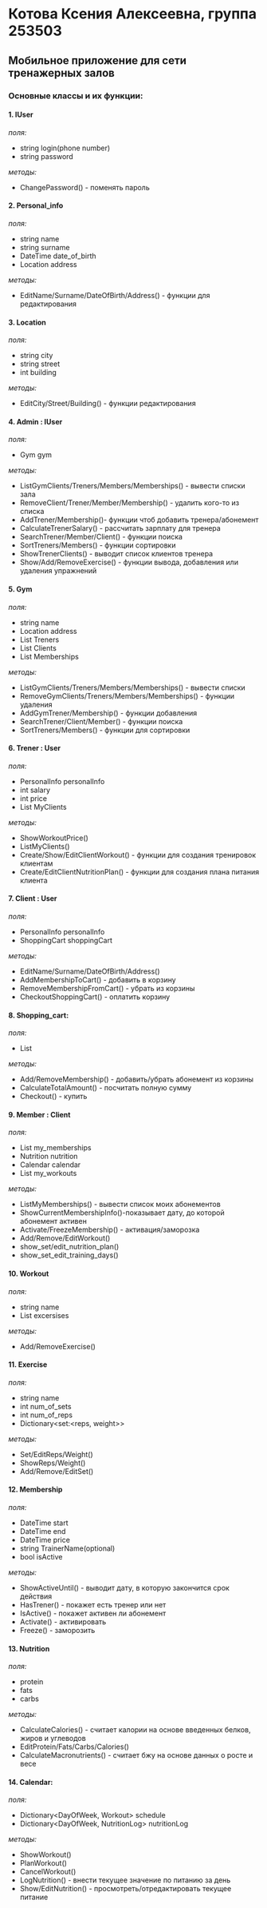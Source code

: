 # Котова Ксения Алексеевна, группа 253503

## Мобильное приложение для сети тренажерных залов

### Основные классы и их функции:

#### 1. **IUser**

*поля:*
- string login(phone number)
- string password

*методы:*
- ChangePassword() - поменять пароль


#### 2. **Personal_info**

*поля:*
- string name
- string surname
- DateTime date_of_birth
- Location address

*методы:*
- EditName/Surname/DateOfBirth/Address() - функции для редактирования


#### 3. **Location**

*поля:*
- string city
- string street
- int building

*методы:*
- EditСity/Street/Building() - функции редактирования


#### 4. **Admin** : IUser

*поля:*
- Gym gym

*методы:*
- ListGymClients/Treners/Members/Memberships() - вывести списки зала
- RemoveClient/Trener/Member/Membership() - удалить кого-то из списка
- AddTrener/Membership()- функции чтоб добавить тренера/абонемент
- СalculateTrenerSalary() - рассчитать зарплату для тренера
- SearchTrener/Member/Client() - функции поиска
- SortTreners/Members() - функции сортировки
- ShowTrenerClients() - выводит список клиентов тренера
- Show/Add/RemoveExercise() - функции вывода, добавления или удаления упражнений



#### 5. **Gym**

*поля:*
- string name
- Location address
- List<Trener> Treners
- List<Client> Clients
- List<Membership> Memberships

*методы:*
- ListGymClients/Treners/Members/Memberships() - вывести списки 
- RemoveGymClients/Treners/Members/Memberships() - функции удаления
- AddGymTrener/Membership() - функции добавления
- SearchTrener/Client/Member() - функции поиска
- SortTreners/Members() - функции для сортировки


#### 6. **Trener** : User

*поля:*
- PersonalInfo personalInfo
- int salary
- int price
- List<Member> MyClients

*методы:*
- ShowWorkoutPrice()
- ListMyClients()
- Create/Show/EditClientWorkout() - функции для создания тренировок клиентам
- Сreate/EditClientNutritionPlan() - функции для создания плана питания клиента


#### 7. **Client** : User

*поля:*
- PersonalInfo personalInfo
- ShoppingCart shoppingCart

*методы:*
- EditName/Surname/DateOfBirth/Address()
- AddMembershipToCart() - добавить в корзину
- RemoveMembershipFromCart() - убрать из корзины
- CheckoutShoppingCart() - оплатить корзину


#### 8. **Shopping_cart:**

*поля:*
- List<Membership>

*методы:*
- Add/RemoveMembership() - добавить/убрать абонемент из корзины
- CalculateTotalAmount() - посчитать полную сумму
- Checkout() - купить 


#### 9. **Member** : Client

*поля:*
- List<Membership> my_memberships
- Nutrition nutrition
- Calendar calendar
- List<Workout> my_workouts

*методы:*
- ListMyMemberships() - вывести список моих абонементов
- ShowCurrentMembershipInfo()-показывает дату, до которой абонемент активен
- Activate/FreezeMembership() - активация/заморозка
- Add/Remove/EditWorkout()
- show_set/edit_nutrition_plan()
- show_set_edit_training_days()


#### 10. **Workout**

*поля:*
- string name
- List<Excercise> excersises

*методы:*
- Add/RemoveExercise()


#### 11. **Exercise**

*поля:*
- string name
- int num_of_sets
- int num_of_reps
- Dictionary<set:<reps, weight>>

*методы:*
- Set/EditReps/Weight()
- ShowReps/Weight()
- Add/Remove/EditSet()


#### 12. **Membership**

*поля:*
- DateTime start
- DateTime end
- DateTime price
- string TrainerName(optional)
- bool isActive

*методы:*
- ShowActiveUntil() - выводит дату, в которую закончится срок действия
- HasTrener() - покажет есть тренер или нет
- IsActive() - покажет активен ли абонемент
- Activate() - активировать
- Freeze() - заморозить


#### 13. **Nutrition**

*поля:*
- protein
- fats
- carbs

*методы:*
- СalculateСalories() - считает калории на основе введенных белков, жиров и углеводов
- EditProtein/Fats/Carbs/Calories()
- CalculateMacronutrients() - считает бжу на основе данных о росте и весе


#### 14. **Calendar**:

*поля:*
- Dictionary<DayOfWeek, Workout> schedule
- Dictionary<DayOfWeek, NutritionLog> nutritionLog

*методы:*
- ShowWorkout()
- PlanWorkout()
- CancelWorkout()
- LogNutrition() - внести текущее значение по питанию за день
- Show/EditNutrition() - просмотреть/отредактировать текущее питание
